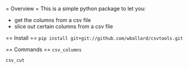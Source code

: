 = Overview =
This is a simple python package to let you:
- get the columns from a csv file
- slice out certain columns from a csv file

== Install ==
`pip install git+git://github.com/wballard/csvtools.git`

== Commands ==
`csv_columns`

`csv_cut`

